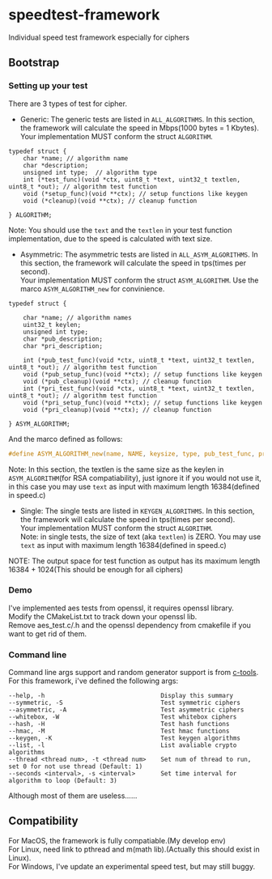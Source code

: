 # speedtest-framework
Individual speed test framework especially for ciphers

## Bootstrap

### Setting up your test

There are 3 types of test for cipher.

- Generic: The generic tests are listed in `ALL_ALGORITHMS`. 
In this section, the framework will calculate the speed in Mbps(1000 bytes = 1 Kbytes).  
Your implementation MUST conform the struct `ALGORITHM`.  
```
typedef struct {
    char *name; // algorithm name
    char *description;
    unsigned int type;  // algorithm type
    int (*test_func)(void *ctx, uint8_t *text, uint32_t textlen, uint8_t *out); // algorithm test function
    void (*setup_func)(void **ctx); // setup functions like keygen
    void (*cleanup)(void **ctx); // cleanup function

} ALGORITHM;
```  
Note: You should use the `text` and the `textlen` in your test function implementation, due to the speed
is calculated with text size.

- Asymmetric: The asymmetric tests are listed in `ALL_ASYM_ALGORITHMS`.
In this section, the framework will calculate the speed in tps(times per second).  
Your implementation MUST conform the struct `ASYM_ALGORITHM`. Use the marco `ASYM_ALGORITHM_new` for convinience.
```
typedef struct {

    char *name; // algorithm names
    uint32_t keylen;
    unsigned int type;
    char *pub_description;
    char *pri_description;

    int (*pub_test_func)(void *ctx, uint8_t *text, uint32_t textlen, uint8_t *out); // algorithm test function
    void (*pub_setup_func)(void **ctx); // setup functions like keygen
    void (*pub_cleanup)(void **ctx); // cleanup function
    int (*pri_test_func)(void *ctx, uint8_t *text, uint32_t textlen, uint8_t *out); // algorithm test function
    void (*pri_setup_func)(void **ctx); // setup functions like keygen
    void (*pri_cleanup)(void **ctx); // cleanup function

} ASYM_ALGORITHM;
```  
And the marco defined as follows:  
```c
#define ASYM_ALGORITHM_new(name, NAME, keysize, type, pub_test_func, pri_test_func, setup_func, cleanup)
```  
Note: In this section, the textlen is the same size as the keylen in `ASYM_ALGORITHM`(for RSA compatiability), 
just ignore it if you would not use it, in this case you may use `text` as input with maximum length 16384(defined in speed.c)

- Single: The single tests are listed in `KEYGEN_ALGORITHMS`.
In this section, the framework will calculate the speed in tps(times per second).  
Your implementation MUST conform the struct `ALGORITHM`.  
Note: in single tests, the size of text (aka `textlen`) is ZERO. You may use `text` as input with maximum length 16384(defined in speed.c)

NOTE: The output space for test function as output has its maximum length 16384 + 1024(This should be enough for all ciphers)

### Demo

I've implemented aes tests from openssl, it requires openssl library.  
Modify the CMakeList.txt to track down your openssl lib.  
Remove aes_test.c/.h and the openssl dependency from cmakefile if you want to get rid of them.

### Command line

Command line args support and random generator support is from [c-tools](https://github.com/Tomahawkd/c-tools).  
For this framework, i've defined the following args:  
```
--help, -h                                Display this summary
--symmetric, -S                           Test symmetric ciphers
--asymmetric, -A                          Test asymmetric ciphers
--whitebox, -W                            Test whitebox ciphers
--hash, -H                                Test hash functions
--hmac, -M                                Test hmac functions
--keygen, -K                              Test keygen algorithms
--list, -l                                List avaliable crypto algorithms
--thread <thread num>, -t <thread num>    Set num of thread to run, set 0 for not use thread (Default: 1)
--seconds <interval>, -s <interval>       Set time interval for algorithm to loop (Default: 3)
```  
Although most of them are useless......

## Compatibility

For MacOS, the framework is fully compatiable.(My develop env)   
For Linux, need link to pthread and m(math lib).(Actually this should exist in Linux).  
For Windows, I've update an experimental speed test, but may still buggy.
